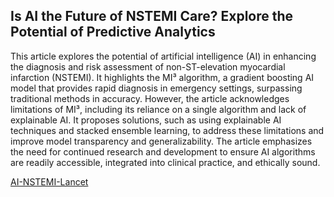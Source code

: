 ## Is AI the Future of NSTEMI Care? Explore the Potential of Predictive Analytics
This article explores the potential of artificial intelligence (AI) in enhancing the diagnosis and risk assessment of non-ST-elevation myocardial infarction (NSTEMI). It highlights the MI³ algorithm, a gradient boosting AI model that provides rapid diagnosis in emergency settings, surpassing traditional methods in accuracy. However, the article acknowledges limitations of MI³, including its reliance on a single algorithm and lack of explainable AI. It proposes solutions, such as using explainable AI techniques and stacked ensemble learning, to address these limitations and improve model transparency and generalizability. The article emphasizes the need for continued research and development to ensure AI algorithms are readily accessible, integrated into clinical practice, and ethically sound.


[AI-NSTEMI-Lancet](https://www.thelancet.com/journals/landig/article/PIIS2589-7500(24)00088-8/fulltext)
